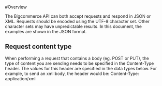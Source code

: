 #Overview

The Bigcommerce API can both accept requests and respond in JSON or XML. Requests should be encoded using the UTF-8 character set. Other character sets may have unpredictable results. In this document, the examples are shown in the JSON format.

## Request content type 
When performing a request that contains a body (eg. POST or PUT), the type of content you are sending needs to be specified in the Content-Type header. The values for this header are specified in the data types below. For example, to send an xml body, the header would be: Content-Type: application/xml 
